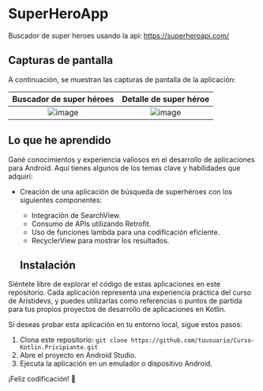 # SuperHeroApp
Buscador de super heroes usando la api: https://superheroapi.com/

## Capturas de pantalla

A continuación, se muestran las capturas de pantalla de la aplicación:

| Buscador de super héroes | Detalle de super héroe|
|:---:|:---:|
|![image](https://github.com/saraardila/SuperHeroApp/assets/82755257/a5d5a38b-5a37-464e-ab50-a0dc39206f9e)| ![image](https://github.com/saraardila/SuperHeroApp/assets/82755257/5f3aa570-b253-41d6-9824-5b8af5086697)|


## Lo que he aprendido
Gané conocimientos y experiencia valiosos en el desarrollo de aplicaciones para Android. Aquí tienes algunos de los temas clave y habilidades que adquirí:
- Creación de una aplicación de búsqueda de superhéroes con los siguientes componentes:
  - Integración de SearchView.
  - Consumo de APIs utilizando Retrofit.
  - Uso de funciones lambda para una codificación eficiente.
  - RecyclerView para mostrar los resultados.
    
  ## Instalación

Siéntete libre de explorar el código de estas aplicaciones en este repositorio. Cada aplicación representa una experiencia práctica del curso de Aristidevs, y puedes utilizarlas como referencias o puntos de partida para tus propios proyectos de desarrollo de aplicaciones en Kotlin.

Si deseas probar esta aplicación en tu entorno local, sigue estos pasos:

1. Clona este repositorio: `git clone https://github.com/tuusuario/Curso-Kotlin.Pricipiante.git`
2. Abre el proyecto en Android Studio.
3. Ejecuta la aplicación en un emulador o dispositivo Android.
   


¡Feliz codificación! 🚀
